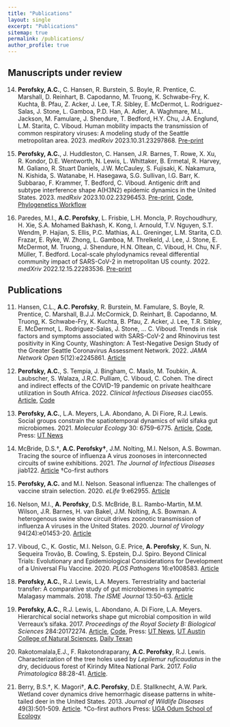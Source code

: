 ```yaml
---
title: "Publications"
layout: single
excerpt: "Publications"
sitemap: true
permalink: /publications/
author_profile: true
---
```


## Manuscripts under review

14. **Perofsky, A.C.**, C. Hansen, R. Burstein, S. Boyle, R. Prentice, C. Marshall, D. Reinhart, B. Capodanno, M. Truong, K. Schwabe-Fry, K. Kuchta, B. Pfau, Z. Acker, J. Lee, T.R. Sibley, E. McDermot, L. Rodriguez-Salas, J. Stone, L. Gamboa, P.D. Han, A. Adler, A. Waghmare, M.L. Jackson, M. Famulare, J. Shendure, T. Bedford, H.Y. Chu, J.A. Englund, L.M. Starita, C. Viboud. Human mobility impacts the transmission of common respiratory viruses: A modeling study of the Seattle metropolitan area. 2023. _medRxiv_ 2023.10.31.23297868. [Pre-print](https://doi.org/10.1101/2023.10.31.23297868)

13. **Perofsky, A.C.**, J. Huddleston, C. Hansen, J.R. Barnes, T. Rowe, X. Xu, R. Kondor, D.E. Wentworth, N. Lewis, L. Whittaker, B. Ermetal, R. Harvey, M. Galiano, R. Stuart Daniels, J.W. McCauley, S. Fujisaki, K. Nakamura, N. Kishida, S. Watanabe, H. Hasegawa, S.G. Sullivan, I.G. Barr, K. Subbarao, F. Krammer, T. Bedford, C. Viboud. Antigenic drift and subtype interference shape A(H3N2) epidemic dynamics in the United States. 2023. _medRxiv_ 2023.10.02.23296453. [Pre-print](https://doi.org/10.1101/2023.10.02.23296453), [Code](https://github.com/aperofsky/H3N2_Antigenic_Epi), [Phylogenetics Workflow](https://github.com/blab/perofsky-ili-antigenicity)

12. Paredes, M.I., **A.C. Perofsky**, L. Frisbie, L.H. Moncla, P. Roychoudhury, H. Xie, S.A. Mohamed Bakhash, K. Kong, I. Arnould, T.V. Nguyen, S.T. Wendm, P. Hajian, S. Ellis, P.C. Mathias, A.L. Greninger, L.M. Starita, C.D. Frazar, E. Ryke, W. Zhong, L. Gamboa, M. Threlkeld, J. Lee, J. Stone, E. McDermot, M. Truong, J. Shendure, H.N. Oltean, C. Viboud, H. Chu, N.F. Müller, T. Bedford. Local-scale phylodynamics reveal differential community impact of SARS-CoV-2 in metropolitan US county. 2022. _medXriv_ 2022.12.15.22283536. [Pre-print](https://www.medrxiv.org/content/10.1101/2022.12.15.22283536v1)

## Publications

11.	Hansen, C.L., **A.C. Perofsky**, R. Burstein, M. Famulare, S. Boyle, R. Prentice, C. Marshall, B.J.J. McCormick, D. Reinhart, B. Capodanno, M. Truong, K. Schwabe-Fry, K. Kuchta, B. Pfau, Z. Acker, J. Lee, T.R. Sibley, E. McDermot, L. Rodriguez-Salas, J. Stone, … C. Viboud. Trends in risk factors and symptoms associated with SARS-CoV-2 and Rhinovirus test positivity in King County, Washington: A Test-Negative Design Study of the Greater Seattle Coronavirus Assessment Network. 2022. _JAMA Network Open_ 5(12):e2245861. [Article](https://doi.org/10.1001/jamanetworkopen.2022.45861)

10. **Perofsky, A.C.**, S. Tempia, J. Bingham, C. Maslo, M. Toubkin, A. Laubscher, S. Walaza, J.R.C. Pulliam, C. Viboud, C. Cohen. The direct and indirect effects of the COVID-19 pandemic on private healthcare utilization in South Africa. 2022. _Clinical Infectious Diseases_ ciac055. [Article](https://doi.org/10.1093/cid/ciac055), [Code](https://github.com/aperofsky/South_Africa_Healthcare_Use_during_COVID)

9. **Perofsky, A.C.**,  L.A. Meyers, L.A. Abondano, A. Di Fiore, R.J. Lewis. Social groups constrain the spatiotemporal dynamics of wild sifaka gut microbiomes. 2021. _Molecular Ecology_ 30: 6759–6775. [Article](https://doi.org/10.1111/mec.16193), [Code](https://github.com/aperofsky/sifaka-temporal-microbiome), Press: [UT News](https://news.utexas.edu/2021/12/03/how-social-dynamics-influence-the-gut-microbes-of-wild-lemurs/)

8. McBride, D.S.†, **A.C. Perofsky†**, J.M. Nolting, M.I. Nelson, A.S. Bowman. Tracing the source of influenza A virus zoonoses in interconnected circuits of swine exhibitions. 2021. _The Journal of Infectious Diseases_ jiab122. [Article](https://doi.org/10.1093/infdis/jiab122) †Co-first authors

7. **Perofsky, A.C.** and M.I. Nelson. Seasonal influenza: The challenges of vaccine strain selection. 2020. _eLife_ 9:e62955. [Article](https://doi.org/10.7554/eLife.62955)

6. Nelson, M.I., **A. Perofsky**, D.S. McBride, B.L. Rambo-Martin, M.M. Wilson, J.R. Barnes, H. van Bakel, J.M. Nolting, A.S. Bowman. A heterogenous swine show circuit drives zoonotic transmission of influenza A viruses in the United States. 2020. _Journal of Virology_ 94(24):e01453-20. [Article](https://doi.org/10.1128/JVI.01453-20)

5. Viboud, C., K. Gostic, M.I. Nelson, G.E. Price, **A. Perofsky**, K. Sun, N. Sequeira Trovão, B. Cowling, S. Epstein, D.J. Spiro. Beyond Clinical Trials: Evolutionary and Epidemiological Considerations for Development of a Universal Flu Vaccine. 2020. _PLOS Pathogens_ 16:e1008583. [Article](https://doi.org/10.1371/journal.ppat.1008583)

4. **Perofsky, A.C.**, R.J. Lewis, L.A. Meyers. Terrestriality and bacterial transfer: A comparative study of gut microbiomes in sympatric Malagasy mammals. 2018. _The ISME Journal_ 13:50–63. [Article](https://doi.org/10.1038/s41396-018-0251-5) 

3. **Perofsky, A.C.**, R.J. Lewis, L. Abondano, A. Di Fiore, L.A. Meyers. Hierarchical social networks shape gut microbial composition in wild Verreaux’s sifaka. 2017. _Proceedings of the Royal Society B: Biological Sciences_ 284:20172274. [Article](https://doi.org/10.1098/rspb.2017.2274), [Code](https://datadryad.org/stash/dataset/doi:10.5061/dryad.qf731), 
	Press: [UT News](https://news.utexas.edu/2017/12/07/gut-microbiome-influenced-heavily-by-social-circles), [UT Austin College of Natural Sciences](https://cns.utexas.edu/news/gut-microbiome-influenced-heavily-by-social-circles-in-lemurs-ut-study-says), [Daily Texan](https://thedailytexan.com/2018/03/28/little-leaping-lemurs-social-lives-influence-what-bacteria-is-found-in-their-digestive/)

2. Rakotomalala,E.J., F. Rakotondraparany, **A.C. Perofsky**, R.J. Lewis. Characterization of the tree holes used by _Lepilemur ruficaudatus_ in the dry, deciduous forest of Kirindy Mitea National Park. 2017. _Folia Primatologica_ 88:28-41. [Article](https://doi.org/10.1159/000464406).

1. Berry, B.S.†, K. Magori†, **A.C. Perofsky**, D.E. Stallknecht, A.W. Park. Wetland cover dynamics drive hemorrhagic disease patterns in white-tailed deer in the United States. 2013. _Journal of Wildlife Diseases_ 49(3):501-509. [Article](https://doi.org/10.7589/2012-11-283). †Co-first authors
  Press: [UGA Odum School of Ecology](https://www.ecology.uga.edu/connections-found-between-wetland-cover-transmission-rates-of-hemorrhagic-disease-in-white-tailed-deer/)
